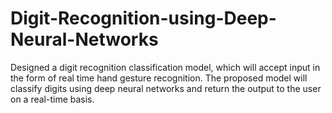 # Digit-Recognition-using-Deep-Neural-Networks
Designed a digit recognition
classification model, which will accept input in the form of real
time hand gesture recognition. The proposed model will
classify digits using deep neural networks and return the
output to the user on a real-time basis.
